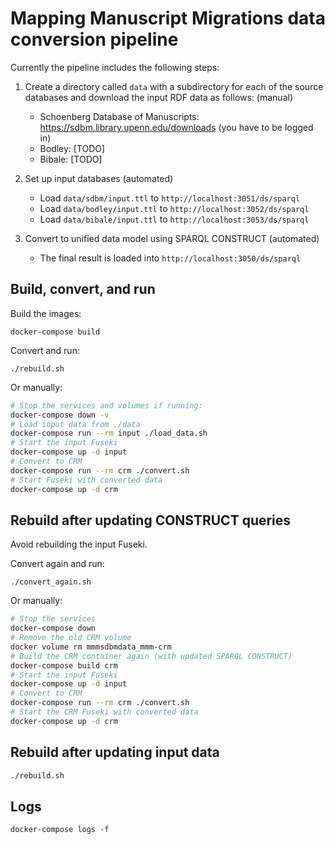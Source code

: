 # Mapping Manuscript Migrations data conversion pipeline

Currently the pipeline includes the following steps:

1. Create a directory called `data` with a subdirectory for each of the source databases and download the input RDF data as follows: (manual)
    * Schoenberg Database of Manuscripts: https://sdbm.library.upenn.edu/downloads (you have to be logged in)
    * Bodley: [TODO]
    * Bibale: [TODO]

2. Set up input databases (automated)
    * Load `data/sdbm/input.ttl` to `http://localhost:3051/ds/sparql`
    * Load `data/bodley/input.ttl` to `http://localhost:3052/ds/sparql`
    * Load `data/bibale/input.ttl` to `http://localhost:3053/ds/sparql`

3. Convert to unified data model using SPARQL CONSTRUCT (automated)
    * The final result is loaded into `http://localhost:3050/ds/sparql`

## Build, convert, and run

Build the images:

`docker-compose build`

Convert and run:

`./rebuild.sh`

Or manually:

```bash
# Stop the services and volumes if running:
docker-compose down -v
# Load input data from ./data
docker-compose run --rm input ./load_data.sh
# Start the input Fuseki
docker-compose up -d input
# Convert to CRM
docker-compose run --rm crm ./convert.sh
# Start Fuseki with converted data
docker-compose up -d crm
```

## Rebuild after updating CONSTRUCT queries

Avoid rebuilding the input Fuseki.

Convert again and run:

`./convert_again.sh`

Or manually:

```bash
# Stop the services
docker-compose down
# Remove the old CRM volume
docker volume rm mmmsdbmdata_mmm-crm
# Build the CRM container again (with updated SPARQL CONSTRUCT)
docker-compose build crm
# Start the input Fuseki
docker-compose up -d input
# Convert to CRM
docker-compose run --rm crm ./convert.sh
# Start the CRM Fuseki with converted data
docker-compose up -d crm
```

## Rebuild after updating input data

```bash
./rebuild.sh
```


## Logs

`docker-compose logs -f`
